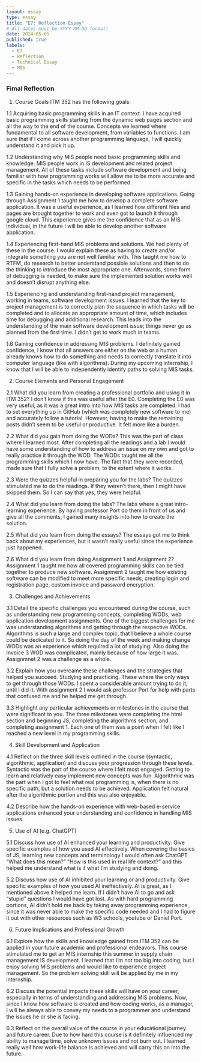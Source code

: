 ```yaml
---
layout: essay
type: essay
title: "E7: Reflection Essay"
# All dates must be YYYY-MM-DD format!
date: 2024-05-05
published: true
labels:
  - E7
  - Reflection
  - Technical Essay
  - MIS 
---
```

### Fimal Reflection

1. Course Goals ITM 352 has the following goals:

1.1	Acquiring basic programming skills in an IT context. I have acquired basic programming skills starting from the dynamic web pages section and all the way to the end of the course. Concepts we learned where fundamental to all software development, from variables to functions. I am sure that if I come across another programming language, I will quickly understand it and pick it up.

1.2	Understanding why MIS people need basic programming skills and knowledge. MIS people work in IS development and related project management. All of these tasks include software development and being familiar with how programming works will allow me to be more accurate and specific in the tasks which needs to be performed.

1.3	Gaining hands-on experience in developing software applications. Going through Assignment 1 taught me how to develop a complete software application. It was a useful experience, as I learned how different files and pages are brought together to work and even got to launch it through google cloud. This experience gives me the confidence that as an MIS individual, in the future I will be able to develop another software application.

1.4	Experiencing first-hand MIS problems and solutions. We had plenty of these in the course. I would explain these as having to create and/or integrate something you are not well familiar with. This taught me how to RTFM, do research to better understand possible solutions and then to do the thinking to introduce the most appropriate one. Afterwards, some form of debugging is needed, to make sure the implemented solution works well and doesn’t disrupt anything else.

1.5	Experiencing and understanding first-hand project management, working in teams, software development issues. I learned that the key to project management is to correctly plan the sequence in which tasks will be completed and to allocate an appropriate amount of time, which includes time for debugging and additional research. This leads into the understanding of the main software development issue; things never go as planned from the first time. I didn’t get to work much in teams.

1.6	Gaining confidence in addressing MIS problems. I definitely gained confidence, I know that all answers are either on the web or a human already knows how to do something and needs to correctly translate it into computer language (like with algorithms). During my upcoming internship, I know that I will be able to independently identify paths to solving MIS tasks.


2. Course Elements and Personal Engagement

2.1	What did you learn from creating a professional portfolio and using it in ITM 352? I don’t know if this was useful after the E0. Completing the E0 was very useful, as it was a great intro into how MIS tasks are completed. I had to set everything up in GitHub (which was completely new software to me) and accurately follow a tutorial. However, having to make the remaining posts didn’t seem to be useful or productive. It felt more like a burden.

2.2	What did you gain from doing the WODs?
This was the part of class where I learned most. After completing all the readings and a lab I would have some understanding of how to address an issue on my own and got to really practice it through the WOD. The WODs taught me all the programming skills which I now have. The fact that they were recorded, made sure that I fully solve a problem, to the extent where it works.

2.3	Were the quizzes helpful in preparing you for the labs?
The quizzes stimulated me to do the readings. If they weren’t there, then I might have skipped them. So I can say that yes, they were helpful.

2.4	What did you learn from doing the labs?
The labs where a great intro-learning experience. By having professor Port do them in front of us and give all the comments, I gained many insights into how to create the solution. 

2.5	What did you learn from doing the essays?
The essays got me to think back about my experiences, but it wasn’t really useful since the experience just happened.

2.6	What did you learn from doing Assignment 1 and Assignment 2?
Assignment 1 taught me how all covered programming skills can be tied together to produce new software. Assignment 2 taught me how existing software can be modified to meet more specific needs, creating login and registration page, custom invoice and password encryption.


3. Challenges and Achievements

3.1 Detail the specific challenges you encountered during the course, such as understanding new programming concepts, completing WODs, web application development assignments. One of the biggest challenges for me was understanding algorithms and getting through the respective WODs. Algorithms is such a large and complex topic, that I believe a whole course could be dedicated to it. So doing the day of the week and making change WODs was an experience which required a lot of studying. Also doing the Invoice 3 WOD was complicated, mainly because of how large it was. Assignmnet 2 was a challenge as a whole. 

3.2 Explain how you overcame these challenges and the strategies that helped you succeed.
Studying and practicing. These where the only ways to get through those WODs. I spent a considerable amount trying to do it, until I did it. With assignment 2 I would ask professor Port for help with parts that confused me and he helped me get through.

3.3 Highlight any particular achievements or milestones in the course that were significant to you. The three milestones were completing the html section and beginning JS, completing the algorithms section, and completing assignment 1. Each one of them was a point when I felt like I reached a new level in my programming skills.


4. Skill Development and Application

4.1 Reflect on the three skill levels outlined in the course (syntactic, algorithmic, application) and discuss your progression through these levels. Syntactic was the part of the course where I felt most engaged. Getting to learn and relatively easy implement new concepts was fun. Algorithmic was the part when I got to feel what real programming is, when there is no specific path, but a solution needs to be achieved. Application felt natural after the algorithmic portion and this was also enjoyable.

4.2 Describe how the hands-on experience with web-based e-service applications enhanced your understanding and confidence in handling MIS issues.


5. Use of AI (e.g. ChatGPT)

5.1	Discuss how use of AI enhanced your learning and productivity. Give specific examples of how you used AI effectively. When covering the basics of JS, learning new concepts and terminology I would often ask ChatGPT “What does this mean?” “How is this used in real life context?” and this helped me understand what is it what I’m studying and doing.

5.2 Discuss how use of AI inhibited your learning or and productivity. Give specific examples of how you used AI ineffectively. AI is great, as I mentioned above it helped me learn. If I didn’t have AI to go and ask “stupid” questions I would have got lost. As with hard programming portions, AI didn’t hold me back by taking away programming experience, since it was never able to make the specific code needed and I had to figure it out with other resources such as W3 schools, youtube or Daniel Port.


6. Future Implications and Professional Growth

6.1 Explore how the skills and knowledge gained from ITM 352 can be applied in your future academic and professional endeavors. This course stimulated me to get an MIS internship this summer in supply chain management IS development. I learned that I’m not too big into coding, but I enjoy solving MIS problems and would like to experience project management. So the problem solving skill will be applied by me in my internship.

6.2 Discuss the potential impacts these skills will have on your career, especially in terms of understanding and addressing MIS problems. Now, since I know how software is created and how coding works, as a manager, I will be always able to convey my needs to a programmer and understand the issues he or she is facing.

6.3 Reflect on the overall value of the course in your educational journey and future career. Due to how hard this course is it definitely influenced my ability to manage time, solve unknown issues and not burn out. I learned really well how work-life balance is achieved and will carry this on into the future.
